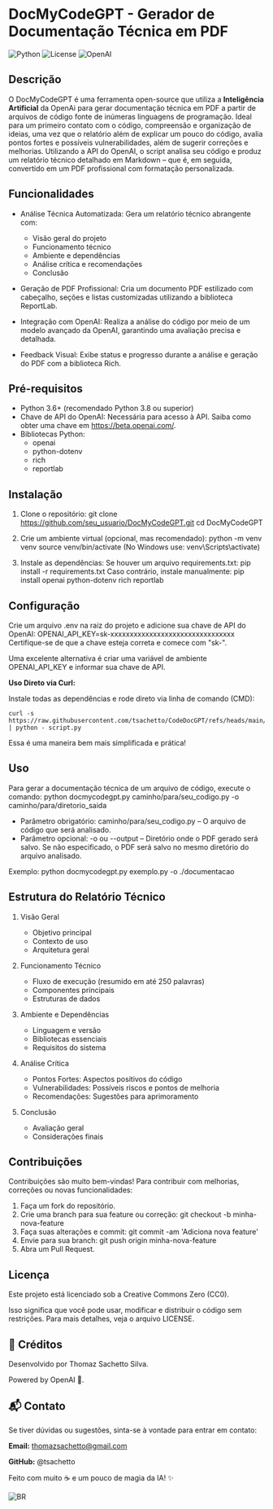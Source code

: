DocMyCodeGPT - Gerador de Documentação Técnica em PDF
======================================================

![Python](https://img.shields.io/badge/Python-3.8%2B-blue)
![License](https://img.shields.io/badge/license-CC0-blue)
![OpenAI](https://img.shields.io/badge/Powered%20by-OpenAI-green)


Descrição
---------
O DocMyCodeGPT é uma ferramenta open-source que utiliza a __Inteligência Artificial__ da OpenAi para gerar documentação técnica em PDF a partir de arquivos de código fonte de inúmeras linguagens de programação. Ideal para um primeiro contato com o código, compreensão e organização de ideias, uma vez que o relatório além de explicar um pouco do código, avalia pontos fortes e possíveis vulnerabilidades, além de sugerir correções e melhorias. Utilizando a API do OpenAI, o script analisa seu código e produz um relatório técnico detalhado em Markdown – que é, em seguida, convertido em um PDF profissional com formatação personalizada.

Funcionalidades
----------------
- Análise Técnica Automatizada: Gera um relatório técnico abrangente com:
  - Visão geral do projeto
  - Funcionamento técnico
  - Ambiente e dependências
  - Análise crítica e recomendações
  - Conclusão

- Geração de PDF Profissional: Cria um documento PDF estilizado com cabeçalho, seções e listas customizadas utilizando a biblioteca ReportLab.

- Integração com OpenAI: Realiza a análise do código por meio de um modelo avançado da OpenAI, garantindo uma avaliação precisa e detalhada.

- Feedback Visual: Exibe status e progresso durante a análise e geração do PDF com a biblioteca Rich.

Pré-requisitos
--------------
- Python 3.6+ (recomendado Python 3.8 ou superior)
- Chave de API do OpenAI: Necessária para acesso à API. Saiba como obter uma chave em https://beta.openai.com/.
- Bibliotecas Python:
  - openai
  - python-dotenv
  - rich
  - reportlab

Instalação
----------
1. Clone o repositório:
   git clone https://github.com/seu_usuario/DocMyCodeGPT.git
   cd DocMyCodeGPT

2. Crie um ambiente virtual (opcional, mas recomendado):
   python -m venv venv
   source venv/bin/activate  (No Windows use: venv\Scripts\activate)

3. Instale as dependências:
   Se houver um arquivo requirements.txt:
      pip install -r requirements.txt
   Caso contrário, instale manualmente:
      pip install openai python-dotenv rich reportlab

Configuração
------------
Crie um arquivo .env na raiz do projeto e adicione sua chave de API do OpenAI:
   OPENAI_API_KEY=sk-xxxxxxxxxxxxxxxxxxxxxxxxxxxxxxxx
Certifique-se de que a chave esteja correta e comece com "sk-".

Uma excelente alternativa é criar uma variável de ambiente OPENAI_API_KEY e informar sua chave de API.

**Uso Direto via Curl:**

Instale todas as dependências e rode direto via linha de comando (CMD):

```
curl -s https://raw.githubusercontent.com/tsachetto/CodeDocGPT/refs/heads/main/src/docmycodegpt.py | python - script.py
```

Essa é uma maneira bem mais simplificada e prática!

Uso
---
Para gerar a documentação técnica de um arquivo de código, execute o comando:
   python docmycodegpt.py caminho/para/seu_codigo.py -o caminho/para/diretorio_saida

- Parâmetro obrigatório: caminho/para/seu_codigo.py – O arquivo de código que será analisado.
- Parâmetro opcional: -o ou --output – Diretório onde o PDF gerado será salvo. Se não especificado, o PDF será salvo no mesmo diretório do arquivo analisado.

Exemplo:
   python docmycodegpt.py exemplo.py -o ./documentacao

Estrutura do Relatório Técnico
------------------------------
1. Visão Geral
   - Objetivo principal
   - Contexto de uso
   - Arquitetura geral

2. Funcionamento Técnico
   - Fluxo de execução (resumido em até 250 palavras)
   - Componentes principais
   - Estruturas de dados

3. Ambiente e Dependências
   - Linguagem e versão
   - Bibliotecas essenciais
   - Requisitos do sistema

4. Análise Crítica
   - Pontos Fortes: Aspectos positivos do código
   - Vulnerabilidades: Possíveis riscos e pontos de melhoria
   - Recomendações: Sugestões para aprimoramento

5. Conclusão
   - Avaliação geral
   - Considerações finais

Contribuições
--------------
Contribuições são muito bem-vindas! Para contribuir com melhorias, correções ou novas funcionalidades:

1. Faça um fork do repositório.
2. Crie uma branch para sua feature ou correção:
      git checkout -b minha-nova-feature
3. Faça suas alterações e commit:
      git commit -am 'Adiciona nova feature'
4. Envie para sua branch:
      git push origin minha-nova-feature
5. Abra um Pull Request.

Licença
-------
Este projeto está licenciado sob a Creative Commons Zero (CC0).

Isso significa que você pode usar, modificar e distribuir o código sem restrições. Para mais detalhes, veja o arquivo LICENSE.


## 👏 Créditos

Desenvolvido por Thomaz Sachetto Silva.

Powered by OpenAI 🧠.

## 📬 Contato

Se tiver dúvidas ou sugestões, sinta-se à vontade para entrar em contato:

**Email:** thomazsachetto@gmail.com

**GitHub:** @tsachetto

Feito com muito ☕ e um pouco de magia da IA! ✨

![BR](https://img.shields.io/badge/contribua%20você%20também!-8A2BE2)
